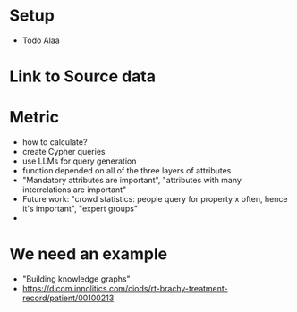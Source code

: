 # Setup
- Todo Alaa

# Link to Source data

# Metric
- how to calculate?
- create Cypher queries  
- use LLMs for query generation
- function depended on all of the three layers of attributes
- "Mandatory attributes are important", "attributes with many interrelations are important"
- Future work: "crowd statistics: people query for property x often, hence it's important", "expert groups"
- 



# We need an example
- "Building knowledge graphs"
- https://dicom.innolitics.com/ciods/rt-brachy-treatment-record/patient/00100213
